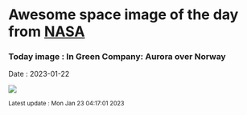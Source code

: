 
# Awesome space image of the day from [NASA](https://api.nasa.gov/)

### Today image : In Green Company: Aurora over Norway
Date : 2023-01-22

![](https://apod.nasa.gov/apod/image/2301/greencompany_rive_960.jpg)

<small>Latest update : Mon Jan 23 04:17:01 2023</small>
        